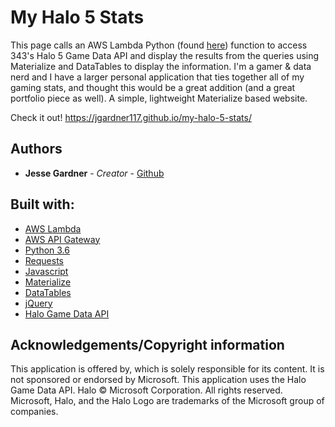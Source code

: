 # My Halo 5 Stats

This page calls an AWS Lambda Python (found [here](https://github.com/jgardner117/my-halo-5-stats-lambda-function)) function to access 343's Halo 5 Game Data API and display the results from the queries using Materialize and DataTables to display the information. I'm a gamer & data nerd and I have a larger personal application that ties together all of my gaming stats, and thought this would be a great addition (and a great portfolio piece as well). A simple, lightweight Materialize based website.

Check it out! https://jgardner117.github.io/my-halo-5-stats/



## Authors
* **Jesse Gardner** - *Creator* - [Github](https://github.com/jgardner117)

## Built with:
* [AWS Lambda](https://aws.amazon.com/lambda/)
* [AWS API Gateway](https://aws.amazon.com/api-gateway/)
* [Python 3.6](https://www.python.org/)
* [Requests](https://requests.readthedocs.io/en/master/)
* [Javascript](https://developer.mozilla.org/en-US/docs/Web/JavaScript)
* [Materialize](https://materializecss.com/)
* [DataTables](https://datatables.net/)
* [jQuery](https://jquery.com/)
* [Halo Game Data API](https://developer.haloapi.com/)


## Acknowledgements/Copyright information
This application is offered by, which is solely responsible for its content. It is not sponsored or endorsed by Microsoft. This application uses the Halo Game Data API. Halo © Microsoft Corporation. All rights reserved. Microsoft, Halo, and the Halo Logo are trademarks of the Microsoft group of companies.
